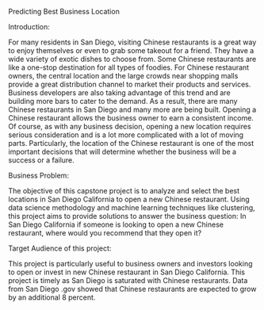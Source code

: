 Predicting Best Business Location

Introduction:  

For many residents in San Diego, visiting Chinese restaurants is a great way to enjoy themselves or even to grab some takeout for a friend. They have a wide variety of exotic dishes to choose from. Some Chinese restaurants are like a one-stop destination for all types of foodies. For Chinese restaurant owners, the central location and the large crowds near shopping malls provide a great distribution channel to market their products and services. Business developers are also taking advantage of this trend and are building more bars to cater to the demand. As a result, there are many Chinese restaurants in San Diego and many more are being built. Opening a Chinese restaurant allows the business owner to earn a consistent income. Of course, as with any business decision, opening a new location requires serious consideration and is a lot more complicated with a lot of moving parts. Particularly, the location of the Chinese restaurant is one of the most important decisions that will determine whether the business will be a success or a failure.  
 
Business Problem:

The objective of this capstone project is to analyze and select the best locations in San Diego California to open a new Chinese restaurant. Using data science methodology and machine learning techniques like clustering, this project aims to provide solutions to answer the business question: In San Diego California if someone is looking to open a new Chinese restaurant, where would you recommend that they open it?  
 
Target Audience of this project:  

This project is particularly useful to business owners and investors looking to open or invest in new Chinese restaurant in San Diego California. This project is timely as San Diego is saturated with Chinese restaurants. Data from San Diego .gov showed that Chinese restaurants are expected to grow by an additional 8 percent. 
 
